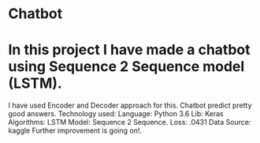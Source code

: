 # Chatbot
# In this project I have made a chatbot using Sequence 2 Sequence model (LSTM).
I have used Encoder and Decoder approach for this.
Chatbot predict pretty good answers.
Technology used:
 Language: Python 3.6 
 Lib: Keras
 Algorithms: LSTM
 Model: Sequence 2 Sequence.
Loss: .0431 
Data Source: kaggle
Further improvement is going on!.


